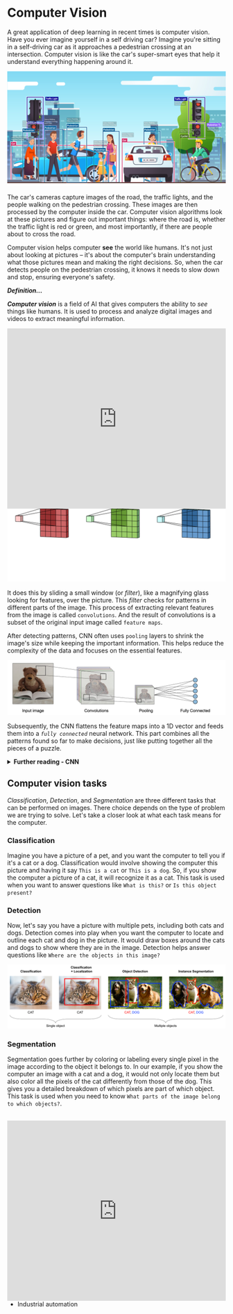 # Computer Vision
A great application of deep learning in recent times is computer vision. Have you ever imagine yourself in a self driving car? Imagine you're sitting in a self-driving car as it approaches a pedestrian crossing at an intersection. Computer vision is like the car's super-smart eyes that help it understand everything happening around it.

![computer-vision.png](./dl/computer-vision.png)

The car's cameras capture images of the road, the traffic lights, and the people walking on the pedestrian crossing. These images are then processed by the computer inside the car. Computer vision algorithms look at these pictures and figure out important things: where the road is, whether the traffic light is red or green, and most importantly, if there are people about to cross the road.

Computer vision helps computer **see** the world like humans. It's not just about looking at pictures – it's about the computer's brain understanding what those pictures mean and making the right decisions. So, when the car detects people on the pedestrian crossing, it knows it needs to slow down and stop, ensuring everyone's safety.


<aside>

**_Definition..._**

**_Computer vision_**  is a field of AI that gives computers the ability to *see* things like humans. It is used to process and analyze digital images and videos to extract meaningful information.
</aside>

<div style="position: relative; padding-bottom: 56.25%; height: 0;"><iframe width="100%" height="415" src="https://www.youtube.com/embed/OcycT1Jwsns" title="Computer Vision" frameborder="0" allow="accelerometer; autoplay; clipboard-write; encrypted-media; gyroscope; picture-in-picture" allowfullscreen></iframe></div>

<details>
<summary><b> Further reading - computer vision </b></summary>

<div style="position: relative; padding-bottom: 56.25%; height: 0;"><iframe width="100%" height="415" src="https://www.youtube.com/embed/-4E2-0sxVUM" title="Computer Vision" frameborder="0" allow="accelerometer; autoplay; clipboard-write; encrypted-media; gyroscope; picture-in-picture" allowfullscreen></iframe></div>

</details>

At the core of computer vision is a popular deep learning algorithm known as *Convolutional Neural Network* (CNN). Let's think of a CNN as a special kind of brain that computers use to understand pictures, just like we do. CNN breaks down pictures into tiny important parts called `features`. 

![convolutions](./dl/convolutions.gif)

It does this by sliding a small window (or _filter_), like a magnifying glass looking for features, over the picture. This _filter_ checks for patterns in different parts of the image. This process of extracting relevant features from the image is called `convolutions`. And the result of convolutions is a subset of the original input image called `feature maps`. 

After detecting patterns, CNN often uses `pooling` layers to shrink the image's size while keeping the important information. This helps reduce the complexity of the data and focuses on the essential features. 

![architecture-cnn.jpeg](./dl/architecture-cnn.jpeg)

Subsequently, the CNN flattens the feature maps into a 1D vector and feeds them into a _`fully connected`_ neural network. This part combines all the patterns found so far to make decisions, just like putting together all the pieces of a puzzle.

<details>
<summary><b> Further reading - CNN </b></summary>

<div style="position: relative; padding-bottom: 56.25%; height: 0;"><iframe width="100%" height="415" src="https://www.youtube.com/embed/QzY57FaENXg" title="Computer Vision" frameborder="0" allow="accelerometer; autoplay; clipboard-write; encrypted-media; gyroscope; picture-in-picture" allowfullscreen></iframe></div>
</details>

## Computer vision tasks
*Classification*, *Detection*, and *Segmentation* are three different tasks that can be performed on images. There choice depends on the type of problem we are trying to solve. Let's take a closer look at what each task means for the computer.

### Classification
Imagine you have a picture of a pet, and you want the computer to tell you if it's a cat or a dog. Classification would involve showing the computer this picture and having it say `This is a cat` or `This is a dog`. So, if you show the computer a picture of a cat, it will recognize it as a cat. This task is used when you want to answer questions like `What is this?` or `Is this object present?`

### Detection
Now, let's say you have a picture with multiple pets, including both cats and dogs. Detection comes into play when you want the computer to locate and outline each cat and dog in the picture. It would draw boxes around the cats and dogs to show where they are in the image. Detection helps answer questions like `Where are the objects in this image?`

![computer-vision-tasks.png](./dl/computer-vision-tasks.png)

### Segmentation
Segmentation goes further by coloring or labeling every single pixel in the image according to the object it belongs to. In our example, if you show the computer an image with a cat and a dog, it would not only locate them but also color all the pixels of the cat differently from those of the dog. This gives you a detailed breakdown of which pixels are part of which object. This task is used when you need to know `What parts of the image belong to which objects?`.

<br>

<div style="position: relative; padding-bottom: 56.25%; height: 0;"><iframe width="100%" height="415" src="https://www.youtube.com/embed/taC5pMCm70U" title="Computer Vision" frameborder="0" allow="accelerometer; autoplay; clipboard-write; encrypted-media; gyroscope; picture-in-picture" allowfullscreen></iframe></div>

Classification, detection, and segmentation are all important tasks in computer vision. They can be used to solve a wide variety of problems, such as:

- Self-driving cars
- Virtual reality
- Medical imaging
- Industrial automation

